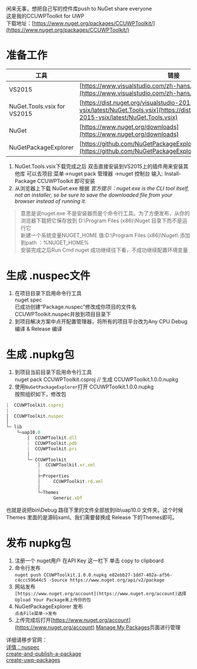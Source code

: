 

闲来无事，想把自己写的控件库push to NuGet share everyone       
这是我的CCUWPToolkit for UWP  
下载地址：[https://www.nuget.org/packages/CCUWPToolkit/](https://www.nuget.org/packages/CCUWPToolkit/)  

# 准备工作
工具|链接|
----|----
VS2015 |[https://www.visualstudio.com/zh-hans/downloads/](https://www.visualstudio.com/zh-hans/downloads/)
NuGet.Tools.vsix for VS2015 | [https://dist.nuget.org/visualstudio-2015-vsix/latest/NuGet.Tools.vsix](https://dist.nuget.org/visualstudio-2015-vsix/latest/NuGet.Tools.vsix)
NuGet|[https://www.nuget.org/downloads](https://www.nuget.org/downloads)  
NuGetPackageExplorer|[https://github.com/NuGetPackageExplorer/NuGetPackageExplorer](https://github.com/NuGetPackageExplorer/NuGetPackageExplorer)
<!-- more --> 
1. NuGet.Tools.vsix下载完成之后 双击直接安装到VS2015上的插件用来安装其他库 可以去项目:菜单->nuget pack 管理器 ->nuget 控制台 输入: Install-Package CCUWPToolkit 即可安装  
1. 从浏览器上下载 NuGet.exe 根据 *官方提示：nuget.exe is the CLI tool itself, not an installer, so be sure to save the downloaded file from your browser instead of running it.*  

> 意思是说nuget.exe 不是安装器而是个命令行工具。为了方便发布，从你的浏览器下载把它保存放到 D:\Program Files (x86)\Nuget 目录下而不是运行它  
> 新建一个系统变量NUGET_HOME 值:D:\Program Files (x86)\Nuget\ 添加到path ：%NUGET_HOME%  
> 安装完成之后Run Cmd nuget 成功继续往下看，不成功继续配置环境变量  

# 生成 .nuspec文件
1. 在项目目录下启用命令行工具  
nuget spec   
已成功创建“Package.nuspec”修改成你项目的文件名CCUWPToolkit.nuspec并放到项目目录下
1. 到项目解决方案中点开配置管理器，将所有的项目平台改为Any CPU Debug编译 & Release 编译

# 生成 .nupkg包
1. 到项目当前目录下启用命令行工具  
nuget pack CCUWPToolkit.csproj // 生成 CCUWPToolkit.1.0.0.nupkg 
1. 使用`NuGetPackageExplorer`打开 CCUWPToolkit.1.0.0.nupkg  
按照组织如下，修改包  
```js
|  CCUWPToolkit.csproj
|  
│  CCUWPToolkit.nuspec  
│  
└─ lib  
    └─uap10.0  
        │  CCUWPToolkit.dll  
        |  CCUWPToolkit.pdb  
        |  CCUWPToolkit.pri  
        │  
        └─ CCUWPToolkit  
            │  CCUWPToolkit.xr.xml  
            |  
            ├─Properties  
            │     CCUWPToolkit.rd.xml   
            │  
            └─Themes  
                  Generic.xbf  
```                   
也就是说把bin\Debug 路径下里的文件全部放到lib\uap10.0 文件夹。这个时候Themes 里面的是源码xaml。我们需要替换成 Release 下的Themes即可。  

# 发布 nupkg包
1. 注册一个 nuget用户 在API Key 这一栏下 单击 copy to clipboard    
1. 命令行发布  
`nuget push CCUWPToolkit.1.0.0.nupkg e82ebb27-1dd7-402a-af56-c4ccc59644c5 -Source https://www.nuget.org/api/v2/package`
1. 网站发布  
`[https://www.nuget.org/account](https://www.nuget.org/account)选择Upload Your Package来上传你的包`
1. NuGetPackageExplorer 发布  
`点击File菜单->发布`
1. 上传完成后打开[https://www.nuget.org/account](https://www.nuget.org/account) [Manage My Packages](https://www.nuget.org/account/Packages)页面进行管理       

详细请移步官网：  
[详情：nuspec](https://docs.nuget.org/ndocs/schema/nuspec)  
[create-and-publish-a-package](https://docs.nuget.org/ndocs/quickstart/create-and-publish-a-package)  
[create-uwp-packages](https://docs.nuget.org/ndocs/guides/create-uwp-packages)  


